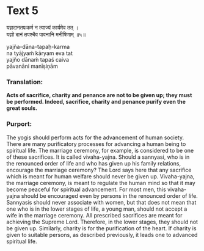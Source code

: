 # Text 5

यज्ञदानतपःकर्म न त्याज्यं कार्यमेव तत् ।  
यज्ञो दानं तपश्चैव पावनानि मनीषिणाम् ॥५॥

yajña-dāna-tapaḥ-karma  
na tyājyaḿ kāryam eva tat  
yajño dānaḿ tapaś caiva  
pāvanāni manīṣiṇām



### Translation:

**Acts of sacrifice, charity and penance are not to be given up; they must be performed. Indeed, sacrifice, charity and penance purify even the great souls.**

### Purport:

The yogis should perform acts for the advancement of human society. There are many purificatory processes for advancing a human being to spiritual life. The marriage ceremony, for example, is considered to be one of these sacrifices. It is called vivaha-yajna. Should a sannyasi, who is in the renounced order of life and who has given up his family relations, encourage the marriage ceremony? The Lord says here that any sacrifice which is meant for human welfare should never be given up. Vivaha-yajna, the marriage ceremony, is meant to regulate the human mind so that it may become peaceful for spiritual advancement. For most men, this vivaha-yajna should be encouraged even by persons in the renounced order of life. Sannyasis should never associate with women, but that does not mean that one who is in the lower stages of life, a young man, should not accept a wife in the marriage ceremony. All prescribed sacrifices are meant for achieving the Supreme Lord. Therefore, in the lower stages, they should not be given up. Similarly, charity is for the purification of the heart. If charity is given to suitable persons, as described previously, it leads one to advanced spiritual life.